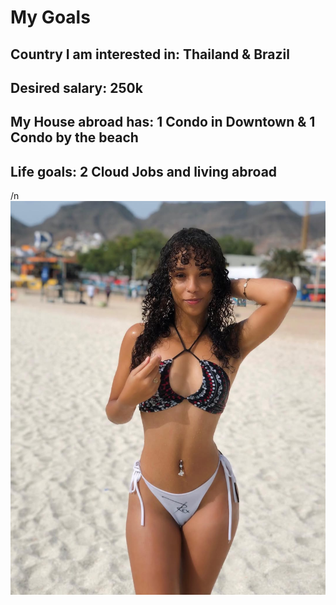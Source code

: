 # My Goals

## Country I am interested in: Thailand & Brazil

## Desired salary: 250k

## My House abroad has: 1 Condo in Downtown \& 1 Condo by the beach

## Life goals: 2 Cloud Jobs and living abroad
/n![](./picture1.jpg)
